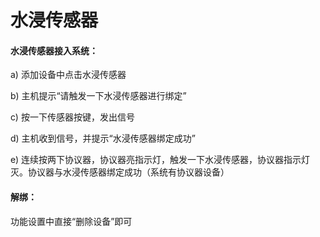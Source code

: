 # 水浸传感器

#### 水浸传感器接入系统：

a)  添加设备中点击水浸传感器

b)  主机提示“请触发一下水浸传感器进行绑定”

c)  按一下传感器按键，发出信号

d)  主机收到信号，并提示“水浸传感器绑定成功”

e)  连续按两下协议器，协议器亮指示灯，触发一下水浸传感器，协议器指示灯灭。协议器与水浸传感器绑定成功（系统有协议器设备）



#### 解绑：

功能设置中直接“删除设备”即可